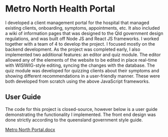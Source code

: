 # Metro North Health Portal
I developed a client management portal for the hospital that managed existing clients, onboarding, symptoms, appointments, etc. It also included a wiki of information pages that was designed to the Qld government design regulations, and was built off Node JS and React JS frameworks. I worked together with a team of 4 to develop the project. I focused mostly on the backend development. As the project was completed early, I also implemented two additional features: an editor and quiz module. The editor allowed any of the elements of the website to be edited in place real-time with WISIWIG-style editing, syncing the changes with the database. The quiz module was developed for quizzing clients about their symptoms and showing different recommendations in a user-friendly manner. These were both developed from scratch using the above JavaScript frameworks.

## User Guide
The code for this project is closed-source, however below is a user guide demonstrating the functionality I implemented. The front end design was done strictly according to the queensland government style guide.

[Metro North Portal.docx](https://github.com/rol4400/Metro-North-Health-Portal/files/13783675/Metro.North.Portal.docx)
